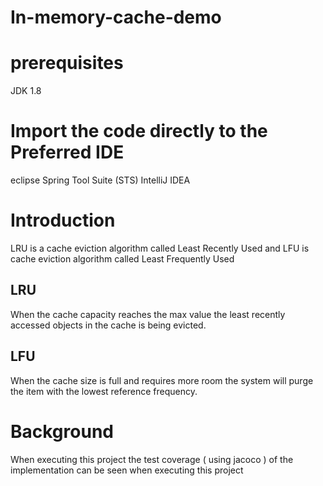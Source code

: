 # In-memory-cache-demo
# prerequisites 
JDK 1.8

# Import the code directly to the Preferred IDE
eclipse
Spring Tool Suite (STS)
IntelliJ IDEA

# Introduction
LRU is a cache eviction algorithm called Least Recently Used and LFU is cache eviction algorithm called Least Frequently Used

## LRU
When the cache capacity reaches the max value the least recently accessed objects in the cache is being evicted.
## LFU
When the cache size is full and requires more room the system will purge the item with the lowest reference frequency.

# Background 
When executing this project the test coverage ( using jacoco ) of the implementation can be seen when executing this project

